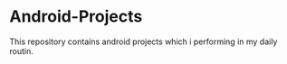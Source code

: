 # Android-Projects
This repository contains android projects which i performing in my daily routin.
